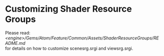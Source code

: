 # Customizing Shader Resource Groups

Please read:  
*\<engine\>/Gems/Atom/Feature/Common/Assets/ShaderResourceGroups/README.md*  
for details on how to customize scenesrg.srgi and viewsrg.srgi.  
